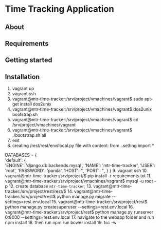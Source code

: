 # Time Tracking Application #

## About ##

## Requirements ##

## Getting started ##

## Installation ##

1. vagrant up
2. vagrant ssh
3. vagrant@mtr-time-tracker:/srv/project/vmachines/vagrant$ sudo apt-get install dos2unix
4. vagrant@mtr-time-tracker:/srv/project/vmachines/vagrant$ dos2unix bootstrap.sh
5. vagrant@mtr-time-tracker:/srv/project/vmachines/vagrant$ cd /srv/project/vmachines/vagrant
6. vagrant@mtr-time-tracker:/srv/project/vmachines/vagrant$ ./bootstrap.sh all
7. exit
8. creating /rest/rest/env/local.py file with content:
from ..setting import *

DATABASES = {    
	'default': {        
		'ENGINE': 'django.db.backends.mysql',
		'NAME': 'mtr-time-tracker',
		'USER': 'root',
		'PASSWORD': 'parola',
		'HOST': '',
		'PORT': '',
	} 
}
9. vagrant ssh
10. vagrant@mtr-time-tracker:/srv/project/$ pip install -r requirements.txt
11. vagrant@mtr-time-tracker:/srv/project/vmachines/vagrant$ mysql -u root -p
12. create database `mtr-time-tracker`;
13. vagrant@mtr-time-tracker:/srv/project/rest/rest/$
14. vagrant@mtr-time-tracker:/srv/project/rest$ python manage.py migrate --settings=rest.env.local
15. vagrant@mtr-time-tracker:/srv/project/rest$ python manage.py createsuperuser --settings=rest.env.local
16. vagrant@mtr-time-tracker:/srv/project/rest$ python manage.py runserver 0:8000 --settings=rest.env.local
17. navigate to the webapp folder and run npm install
18. then run npm run bower install
19. tsc -w
